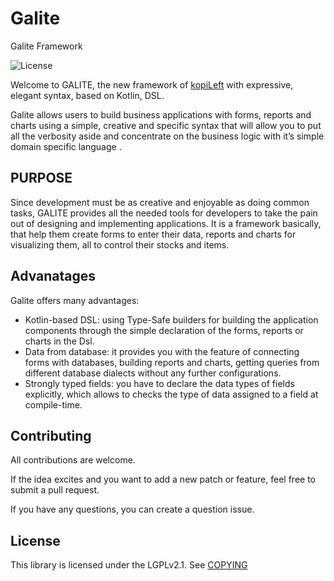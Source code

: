 # Galite
Galite Framework

![License](http://img.shields.io/badge/license-LGPL_v2.1-lightgrey.svg?style=flat)

Welcome to GALITE, the new framework of [kopiLeft](https://github.com/kopiLeft) with expressive, elegant syntax, based on Kotlin, DSL.

Galite allows users to build business applications with forms, reports and charts using a simple, creative and specific syntax that will allow you to put all the verbosity aside and concentrate on the business logic with it’s simple domain specific language . 

## PURPOSE
Since development must be as creative and enjoyable as doing common tasks, GALITE provides all the needed tools for developers to take the pain out of designing and implementing applications.
It is a framework basically, that help them create forms to enter their data, reports and charts for visualizing them, all to control their stocks and items.

## Advanatages

Galite offers many advantages:
* Kotlin-based DSL: using Type-Safe builders for building the application components through the simple declaration of the forms, reports or charts in the Dsl. 
* Data from database: it provides you with the feature of connecting forms with databases, building reports and charts, getting queries from different database dialects without any further configurations. 
* Strongly typed fields: you have to declare the data types of fields explicitly, which allows to checks the type of data assigned to a field at compile-time. 

## Contributing
All contributions are welcome.

If the idea excites and you want to add a new patch or feature, feel free to submit a pull request.

If you have any questions, you can create a question issue.

## License

This library is licensed under the LGPLv2.1. See [COPYING](COPYING)
